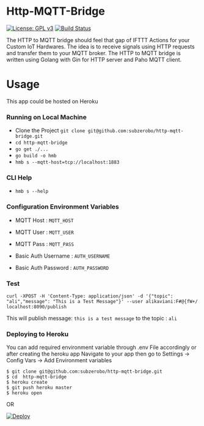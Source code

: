# Http-MQTT-Bridge

[![License: GPL v3](https://img.shields.io/badge/License-GPLv3-blue.svg)](https://www.gnu.org/licenses/gpl-3.0) 
[![Build Status](https://travis-ci.org/subzerobo/http-mqtt-bridge.svg?branch=master)](https://travis-ci.org/subzerobo/http-mqtt-bridge)

The HTTP to MQTT bridge should feel that gap of IFTTT Actions for your Custom IoT Hardwares.
The idea is to receive signals using HTTP requests and transfer them to your MQTT broker. The HTTP to MQTT bridge is written using Golang with Gin for HTTP server and Paho MQTT client.

# Usage
This app could be hosted on Heroku

### Running on Local Machine

* Clone the Project `git clone git@github.com:subzerobo/http-mqtt-bridge.git`
* `cd http-mqtt-bridge`
* `go get ./...`
* `go build -o hmb`
* `hmb s --mqtt-host=tcp://localhost:1883`

### CLI Help
* `hmb s --help`

### Configuration Environment Variables

* MQTT Host : `MQTT_HOST`
* MQTT User : `MQTT_USER`
* MQTT Pass : `MQTT_PASS`

* Basic Auth Username : `AUTH_USERNAME`
* Basic Auth Password : `AUTH_PASSWORD`

### Test

`curl -XPOST -H 'Content-Type: application/json' -d '{"topic": "ali","message": "This is a Test Message"}' --user alikaviani:F#@{fW+/ localhost:8090/publish`

This will publish message: `this is a test message` to the topic : `ali`


### Deploying to Heroku

You can add required environment variable through .env File accordingly or after creating the heroku app 
Navigate to your app then go to Settings -> Config Vars -> Add Environment variables

```
$ git clone git@github.com:subzerobo/http-mqtt-bridge.git
$ cd  http-mqtt-bridge
$ heroku create
$ git push heroku master
$ heroku open
```
  OR
  
 [![Deploy](https://www.herokucdn.com/deploy/button.png)](https://heroku.com/deploy?template=https://github.com/subzerobo/http-mqtt-bridge)
